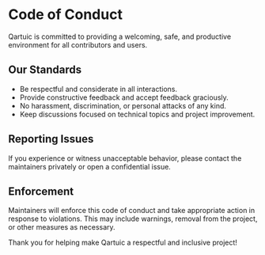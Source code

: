 # Code of Conduct

Qartuic is committed to providing a welcoming, safe, and productive environment for all contributors and users.

## Our Standards
- Be respectful and considerate in all interactions.
- Provide constructive feedback and accept feedback graciously.
- No harassment, discrimination, or personal attacks of any kind.
- Keep discussions focused on technical topics and project improvement.

## Reporting Issues
If you experience or witness unacceptable behavior, please contact the maintainers privately or open a confidential issue.

## Enforcement
Maintainers will enforce this code of conduct and take appropriate action in response to violations. This may include warnings, removal from the project, or other measures as necessary.

Thank you for helping make Qartuic a respectful and inclusive project!
